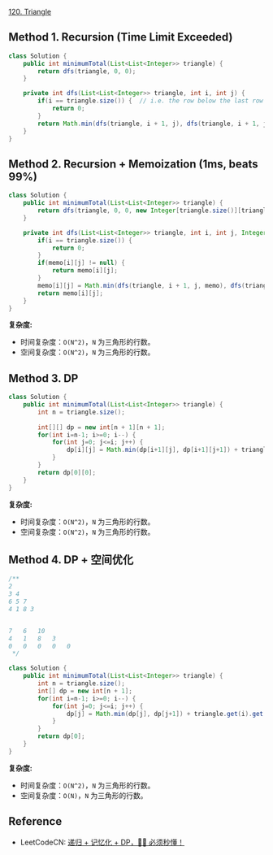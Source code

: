 [120. Triangle](https://leetcode.com/problems/triangle/description/)


## Method 1. Recursion (Time Limit Exceeded)
```java
class Solution {
    public int minimumTotal(List<List<Integer>> triangle) {
        return dfs(triangle, 0, 0);
    }

    private int dfs(List<List<Integer>> triangle, int i, int j) {
        if(i == triangle.size()) {  // i.e. the row below the last row
            return 0;
        }
        return Math.min(dfs(triangle, i + 1, j), dfs(triangle, i + 1, j + 1)) + triangle.get(i).get(j);
    }
}
```


## Method 2. Recursion + Memoization (1ms, beats 99%)
```java
class Solution {
    public int minimumTotal(List<List<Integer>> triangle) {
        return dfs(triangle, 0, 0, new Integer[triangle.size()][triangle.size()]);
    }

    private int dfs(List<List<Integer>> triangle, int i, int j, Integer[][] memo) {
        if(i == triangle.size()) {
            return 0;
        }
        if(memo[i][j] != null) {
            return memo[i][j];
        }
        memo[i][j] = Math.min(dfs(triangle, i + 1, j, memo), dfs(triangle, i + 1, j + 1, memo)) + triangle.get(i).get(j);
        return memo[i][j];
    }
}
```
**复杂度:**
* 时间复杂度：`O(N^2)`，`N` 为三角形的行数。
* 空间复杂度：`O(N^2)`，`N` 为三角形的行数。


## Method 3. DP
```java
class Solution {
    public int minimumTotal(List<List<Integer>> triangle) {
        int n = triangle.size();
        
        int[][] dp = new int[n + 1][n + 1];
        for(int i=n-1; i>=0; i--) {
            for(int j=0; j<=i; j++) {
                dp[i][j] = Math.min(dp[i+1][j], dp[i+1][j+1]) + triangle.get(i).get(j);
            }
        }
        return dp[0][0];
    }
}
```
**复杂度:**
* 时间复杂度：`O(N^2)`，`N` 为三角形的行数。
* 空间复杂度：`O(N^2)`，`N` 为三角形的行数。


## Method 4. DP + 空间优化
```java
/**
2
3 4
6 5 7
4 1 8 3


7   6   10
4   1   8   3
0   0   0   0   0
 */

class Solution {
    public int minimumTotal(List<List<Integer>> triangle) {
        int n = triangle.size();
        int[] dp = new int[n + 1];
        for(int i=n-1; i>=0; i--) {
            for(int j=0; j<=i; j++) {
                dp[j] = Math.min(dp[j], dp[j+1]) + triangle.get(i).get(j);
            }
        }
        return dp[0];
    }
}
```
**复杂度:**
* 时间复杂度：`O(N^2)`，`N` 为三角形的行数。
* 空间复杂度：`O(N)`，`N` 为三角形的行数。


## Reference
* LeetCodeCN: [递归 + 记忆化 + DP，🤷‍♀️ 必须秒懂！](https://leetcode.cn/problems/triangle/solutions/329394/di-gui-ji-yi-hua-dp-bi-xu-miao-dong-by-sweetiee/)